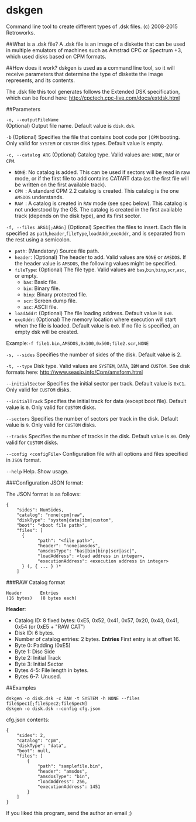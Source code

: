 # dskgen
Command line tool to create different types of .dsk files. (c) 2008-2015 Retroworks.

##What is a .dsk file?
A .dsk file is an image of a diskette that can be used in multiple emulators of machines such as Amstrad CPC or Spectrum +3, which used disks based on CPM formats.

##How does it work?
dskgen is used as a command line tool, so it will receive parameters that determine the type of diskette the image represents, and its contents.

The .dsk file this tool generates follows the Extended DSK specification, which can be found here:
http://cpctech.cpc-live.com/docs/extdsk.html

##Parameters

`-o, --outputFileName`   
(Optional) Output file name. Default value is `disk.dsk`.

`-b`
(Optional) Specifies the file that contains boot code por `|CPM` booting. Only valid for `SYSTEM` or `CUSTOM` disk types. Default value is empty.

`-c, --catalog ARG`
(Optional) Catalog type. Valid values are: `NONE`, `RAW` or `CPM`.
* `NONE`: No catalog is added. This can be used if sectors will be read in raw mode, or if the first file to add contains CATART data (as the first file will be written on the first available track).
* `CPM `: A standard CPM 2.2 catalog is created. This catalog is the one `AMSDOS` understands.
* `RAW `: A catalog is created in `RAW` mode (see spec below). This catalog is not understood by the OS. The catalog is created in the first available track (depends on the disk type), and its first sector. 

`-f, --files ARG1[;ARGn]`
(Optional) Specifies the files to insert. Each file is specified as `path`,`header`,`fileType`,`loadAddr`,`exeAddr`, and is separated from the rest using a semicolon. 
* `path`: (Mandatory) Source file path.
* `header`: (Optional) The header to add. Valid values are `NONE` or `AMSDOS`. If the header value is `AMSDOS`, the following values might be specified.
* `fileType`: (Optional) The file type. Valid values are `bas`,`bin`,`binp`,`scr`,`asc`, or empty.
  * `bas`: Basic file.
  * `bin`: Binary file.
  * `binp`: Binary protected file.
  * `scr`: Screen dump file.
  * `asc`: ASCII file.
* `loadAddr`: (Optional) The file loading address. Default value is `0x0`.
* `exeAddr`: (Optional) The memory location where execution will start when the file is loaded. Default value is `0x0`.
If no file is specified, an empty dsk will be created.

Example:`-f file1.bin,AMSDOS,0x100,0x500;file2.scr,NONE`

`-s, --sides`
Specifies the number of sides of the disk. Default value is 2.

`-t, --type`
Disk type. Valid values are `SYSTEM`, `DATA`, `IBM` and `CUSTOM`. See disk formats here: http://www.seasip.info/Cpm/amsform.html

`--initialSector`
Specifies the initial sector per track. Default value is `0xC1`. Only valid for `CUSTOM` disks.

`--initialTrack`
Specifies the initial track for data (except boot file). Default value is `0`. Only valid for `CUSTOM` disks.

`--sectors`
Specifies the number of sectors per track in the disk. Default value is `9`. Only valid for `CUSTOM` disks.

`--tracks`
Specifies the number of tracks in the disk. Default value is `80`. Only valid for `CUSTOM` disks.

`--config <configFile>`
Configuration file with all options and files specified in `JSON` format.

`--help`
Help. Show usage.

###Configuration JSON format:

The JSON format is as follows:

```
{
    "sides": NumSides,
    "catalog": "none|cpm|raw",
    "diskType": "system|data|ibm|custom",
    "boot": "<boot file path>",
    "files": [
      {
            "path": "<file path>",
            "header": "none|amsdos",
            "amsdosType": "bas|bin|binp|scr|asc|",
            "loadAddress": <load address in integer>,
            "executionAddress": <execution address in integer>
      } (, { ... } )*
    ]
```

###RAW Catalog format

```
Header       Entries 
(16 bytes)   (8 bytes each)
```

**Header**:
* Catalog ID: 8 fixed bytes: 0xE5, 0x52, 0x41, 0x57, 0x20, 0x43, 0x41, 0x54 (or 0xE5 + "RAW CAT")
* Disk ID: 6 bytes.
* Number of catalog entries: 2 bytes.
**Entries**
First entry is at offset 16.
* Byte 0: Padding (0xE5)
* Byte 1: Disc Side
* Byte 2: Initial Track
* Byte 3: Initial Sector
* Bytes 4-5: File length in bytes.
* Bytes 6-7: Unused.

##Examples

```
dskgen -o disk.dsk -c RAW -t SYSTEM -h NONE --files fileSpec1[;fileSpec2;fileSpecN]
dskgen -o disk.dsk --config cfg.json
```

cfg.json contents:

```
{
    "sides": 2,
    "catalog": "cpm",
    "diskType": "data",
    "boot": null,
    "files": [
        {
            "path": "samplefile.bin",
            "header": "amsdos",
            "amsdosType": "bin",
            "loadAddress": 256,
            "executionAddress": 1451
        }
    ]
}
```

If you liked this program, send the author an email ;)
